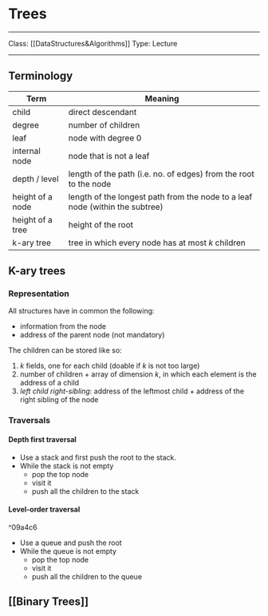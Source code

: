 # Trees
___
Class: [[DataStructures&Algorithms]]
Type: Lecture
___
## Terminology

| Term             | Meaning                                                                      |
| ---------------- | ---------------------------------------------------------------------------- |
| child            | direct descendant                                                            |
| degree           | number of children                                                           |
| leaf             | node with degree 0                                                           |
| internal node    | node that is not a leaf                                                      |
| depth / level    | length of the path (i.e. no. of edges) from the root to the node             |
| height of a node | length of the longest path from the node to a leaf node (within the subtree) |
| height of a tree | height of the root                                                           |
| k-ary tree       | tree in which every node has at most $k$ children                            |
## K-ary trees 
### Representation
All structures have in common the following:
- information from the node
- address of the parent node (not mandatory)

The children can be stored like so:
1. $k$ fields, one for each child (doable if $k$ is not too large)
2. number of children + array of dimension $k$, in which each element is the address of a child
3. *left child right-sibling*: address of the leftmost child + address of the right sibling of the node
### Traversals
#### Depth first traversal
- Use a stack and first push the root to the stack.
- While the stack is not empty
	- pop the top node
	- visit it
	- push all the children to the stack
#### Level-order traversal

^09a4c6

- Use a queue and push the root 
- While the queue is not empty
	- pop the top node
	- visit it
	- push all the children to the queue

## [[Binary Trees]]

